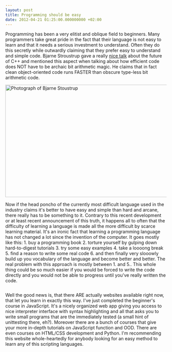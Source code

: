 ```yaml
---
layout: post
title: Programming should be easy
date: 2012-04-21 01:25:00.000000000 +02:00
---
```

Programming has been a very elitist and oblique field to beginners. Many programmers take great pride in the fact that their language is not easy to learn and that it needs a serious investment to understand. Often they do this secretly while outwardly claiming that they prefer easy to understand and simple code. Bjarne Stroustrup gave a really <a href="http://channel9.msdn.com/Events/GoingNative/GoingNative-2012/Keynote-Bjarne-Stroustrup-Cpp11-Style">nice talk</a> about the future of C++ and mentioned this aspect when talking about how efficient code does NOT have to be archaic bit arithmetic magic. He claims that in fact clean object-oriented code runs FASTER than obscure type-less bit arithmetic code.

<img src="{{ site.url }}/images/2012-04-20-23h22_43.png" alt="Photograph of Bjarne Stoustrup" title="bjarne_stoustrup_going_native" width="674" height="351" class="size-full wp-image-560" />

Now if the head poncho of the currently most difficult language used in the industry claims it's better to have easy and simple than hard and arcane, there really has to be something to it. Contrary to this recent development or at least recent announcement of this truth, it happens all to often that the difficulty of learning a language is made all the more difficult by scarce learning material. It's an ironic fact that learning a programming language has not changed a lot since the invention of the computer. It goes mostly like this: 1. buy a programming book 2. torture yourself by gulping down hard-to-digest tutorials 3. try some easy examples 4. take a loooong break 5. find a reason to write some real code 6. and then finally very slooowly build up you vocabulary of the language and become better and better. The real problem with this approach is mostly between 1. and 5.. This whole thing could be so much easier if you would be forced to write the code directly and you would not be able to progress until you've really written the code.

<img src="http://richerramblings.files.wordpress.com/2012/01/codecademy-logo.png" alt="" />

Well the good news is, that there ARE actually websites available right now, that let you learn in exactly this way. I've just completed the beginner's course in JavaScript. It's a nicely organized web app giving you access to nice interpreter interface with syntax highlighting and all that asks you to write small programs that are the immediately tested (a small hint of unittesting there, eh?). Moreover there are a bunch of courses that give your more in-depth tutorials on JavaScript function and OOD. There are even courses on HTML/CSS development and Python. I'm recommending this website whole-heartedly for anybody looking for an easy method to learn any of this scripting languages.
